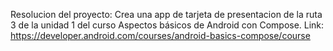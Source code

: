 Resolucion del proyecto: Crea una app de tarjeta de presentacion de la ruta 3 de la unidad 1 del curso Aspectos básicos de Android con Compose.
Link: https://developer.android.com/courses/android-basics-compose/course
